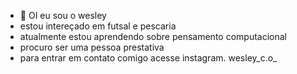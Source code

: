 - 👋 OI eu sou o wesley 
- estou intereçado em futsal e pescaria
- atualmente estou aprendendo sobre pensamento computacional
- procuro ser uma pessoa prestativa
- para entrar em contato comigo acesse instagram. wesley_c.o_



